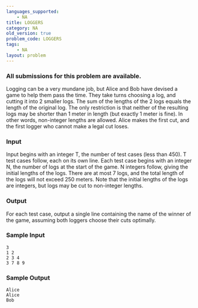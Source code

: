 ```yaml
---
languages_supported:
    - NA
title: LOGGERS
category: NA
old_version: true
problem_code: LOGGERS
tags:
    - NA
layout: problem
---
```

###  All submissions for this problem are available. 

Logging can be a very mundane job, but Alice and Bob have devised a game to help them pass the time. They take turns choosing a log, and cutting it into 2 smaller logs. The sum of the lengths of the 2 logs equals the length of the original log. The only restriction is that neither of the resulting logs may be shorter than 1 meter in length (but exactly 1 meter is fine). In other words, non-integer lengths are allowed. Alice makes the first cut, and the first logger who cannot make a legal cut loses.

### Input

Input begins with an integer T, the number of test cases (less than 450). T test cases follow, each on its own line. Each test case begins with an integer N, the number of logs at the start of the game. N integers follow, giving the initial lengths of the logs. There are at most 7 logs, and the total length of the logs will not exceed 250 meters. Note that the initial lengths of the logs are integers, but logs may be cut to non-integer lengths.

### Output

For each test case, output a single line containing the name of the winner of the game, assuming both loggers choose their cuts optimally.

### Sample Input

```
3
1 2
2 3 4
3 7 8 9

```
### Sample Output

```
Alice
Alice
Bob

```